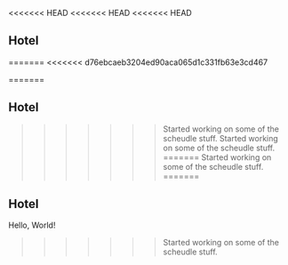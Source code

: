 <<<<<<< HEAD
<<<<<<< HEAD
<<<<<<< HEAD
## Hotel
=======
<<<<<<< d76ebcaeb3204ed90aca065d1c331fb63e3cd467

=======
## Hotel
>>>>>>> Started working on some of the scheudle stuff.
>>>>>>> Started working on some of the scheudle stuff.
=======
>>>>>>> Started working on some of the scheudle stuff.
=======
## Hotel

Hello, World!
>>>>>>> Started working on some of the scheudle stuff.
